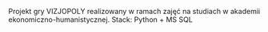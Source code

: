 Projekt gry VIZJOPOLY realizowany w ramach zajęć na studiach w akademii ekonomiczno-humanistycznej.
Stack: Python + MS SQL
